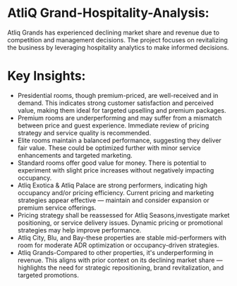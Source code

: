# AtliQ Grand-Hospitality-Analysis:

Atliq Grands has experienced declining market share and revenue due to competition and management decisions. The project focuses on revitalizing the business by leveraging hospitality analytics to make informed decisions.

# Key Insights:
- Presidential rooms, though premium-priced, are well-received and in demand. This indicates strong customer satisfaction and perceived value, making them ideal for targeted upselling and 
  premium packages.
- Premium rooms are underperforming and may suffer from a mismatch between price and guest experience. Immediate review of pricing strategy and service quality is recommended.
- Elite rooms maintain a balanced performance, suggesting they deliver fair value. These could be optimized further with minor service enhancements and targeted marketing.
- Standard rooms offer good value for money. There is potential to experiment with slight price increases without negatively impacting occupancy.
- Atliq Exotica & Atliq Palace are strong performers, indicating high occupancy and/or pricing efficiency. Current pricing and marketing strategies appear effective — maintain and consider 
  expansion or premium service offerings.
- Pricing strategy shall be reassessed for Atliq Seasons,investigate market positioning, or service delivery issues. Dynamic pricing or promotional strategies may help improve performance.
- Atliq City, Blu, and Bay-these properties are stable mid-performers with room for moderate ADR optimization or occupancy-driven strategies.
- Atliq Grands-Compared to other properties, it's underperforming in revenue. This aligns with prior context on its declining market share — highlights the need for strategic repositioning, 
  brand revitalization, and targeted promotions.
